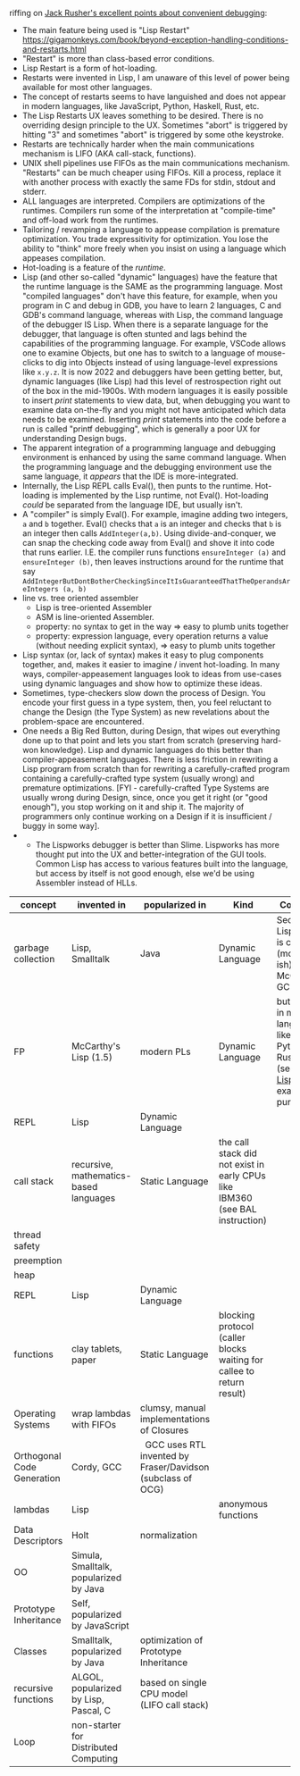 riffing on [Jack Rusher's excellent points about convenient debugging](https://twitter.com/jackrusher/status/1558000856263540736):
- The main feature being used is "Lisp Restart" https://gigamonkeys.com/book/beyond-exception-handling-conditions-and-restarts.html
- "Restart" is more than class-based error conditions.
- Lisp Restart is a form of hot-loading.
- Restarts were invented in Lisp, I am unaware of this level of power being available for most other languages.
- The concept of restarts seems to have languished and does not appear in modern languages, like JavaScript, Python, Haskell, Rust, etc.
- The Lisp Restarts UX  leaves something to be desired.  There is no overriding design principle to the UX.  Sometimes "abort" is triggered by hitting "3" and sometimes "abort" is triggered by some othe keystroke.
- Restarts are technically harder when the main communications mechanism is LIFO (AKA call-stack, functions).
- UNIX shell pipelines use FIFOs as the main communications mechanism.  "Restarts" can be much cheaper using FIFOs. Kill a process, replace it with another process with exactly the same FDs for stdin, stdout and stderr.
- ALL languages are interpreted.  Compilers are optimizations of the runtimes.  Compilers run some of the interpretation at "compile-time" and off-load work from the runtimes.
- Tailoring / revamping a language to appease compilation is premature optimization.  You trade expressitivity for optimization. You lose the ability to "think" more freely when you insist on using a language which appeases compilation.
- Hot-loading is a feature of the *runtime*.
- Lisp (and other so-called "dynamic" languages) have the feature that the runtime language is the SAME as the programming language.  Most "compiled languages" don't have this feature, for example, when you program in C and debug in GDB, you have to learn 2 languages, C and GDB's command language, whereas with Lisp, the command language of the debugger IS Lisp.  When there is a separate language for the debugger, that language is often stunted and lags behind the capabilities of the programming language.  For example, VSCode allows one to examine Objects, but one has to switch to a language of mouse-clicks to dig into Objects instead of using language-level expressions like `x.y.z`.  It is now 2022 and debuggers have been getting better, but, dynamic languages (like Lisp) had this level of restrospection right out of the box in the mid-1900s.  With modern languages it is easily possible to insert *print* statements to view data, but, when debugging you want to examine data on-the-fly and you might not have anticipated which data needs to be examined.  Inserting *print* statements into the code before a run is called "printf debugging", which is generally a poor UX for understanding Design bugs.
- The apparent integration of a programming language and debugging environment is enhanced by using the same command language.  When the programming language and the debugging environment use the same language, it *appears* that the IDE is more-integrated.
- Internally, the Lisp REPL calls Eval(), then punts to the runtime.  Hot-loading is implemented by the Lisp runtime, not Eval().  Hot-loading *could* be separated from the language IDE, but usually isn't.
- A "compiler" is simply Eval().  For example, imagine adding two integers, `a` and `b` together.  Eval() checks that `a` is an integer and checks that `b` is an integer then calls `AddInteger(a,b)`.  Using divide-and-conquer, we can snap the checking code away from Eval() and shove it into code that runs earlier.  I.E. the compiler runs functions `ensureInteger (a)` and `ensureInteger (b)`, then leaves instructions around for the runtime that say `AddIntegerButDontBotherCheckingSinceItIsGuaranteedThatTheOperandsAreIntegers (a, b)`
- line vs. tree oriented assembler
	- Lisp is tree-oriented Assembler
	- ASM is line-oriented Assembler.
	- property: no syntax to get in the way => easy to plumb units together
	- property: expression language, every operation returns a value (without needing explicit syntax), => easy to plumb units together
- Lisp syntax (or, lack of syntax) makes it easy to plug components together, and, makes it easier to imagine / invent hot-loading.  In many ways, compiler-appeasement languages look to ideas from use-cases using dynamic languages and show how to optimize these ideas.
- Sometimes, type-checkers slow down the process of Design.  You encode your first guess in a type system, then, you feel reluctant to change the Design (the Type System) as new revelations about the problem-space are encountered.
- One needs a Big Red Button, during Design, that wipes out everything done up to that point and lets you start from scratch (preserving hard-won knowledge).  Lisp and dynamic languages do this better than compiler-appeasement languages.  There is less friction in rewriting a Lisp program from scratch than for rewriting a carefully-crafted program containing a carefully-crafted type system (usually wrong) and premature optimizations.  [FYI - carefully-crafted Type Systems are usually wrong during Design, since, once you get it right (or "good enough"), you stop working on it and ship it.  The majority of programmers only continue working on a Design if it is insufficient / buggy in some way].
- - The Lispworks debugger is better than Slime.  Lispworks has more thought put into the UX and better-integration of the GUI tools.  Common Lisp has access to various features built into the language, but access by itself is not good enough, else we'd be using Assembler instead of HLLs.


| concept | invented in | popularized in | Kind | Comment |
|----------|------------|-----|-----|-----------|
| garbage collection | Lisp, Smalltalk | Java | Dynamic Language| Sector Lisp's GC is cleaner (more FP-ish) than McCarthy's GC
| FP | McCarthy's Lisp (1.5) | modern PLs | Dynamic Language | butchered in modern languages like Python, Rust, etc. (see [Sector Lisp](https://justine.lol/sectorlisp2/) for an example of pure FP)
|  REPL | Lisp | Dynamic Language ||
| call stack | recursive, mathematics-based languages |Static Language| the call stack did not exist in early CPUs like IBM360 (see BAL instruction)
| thread safety | | | 
| preemption |  | | |
| heap | | |
| REPL | Lisp | Dynamic Language |
| functions | clay tablets, paper | Static Language | blocking protocol (caller blocks waiting for callee to return result) |
| Operating Systems | wrap lambdas with FIFOs | clumsy, manual implementations of Closures |
| Orthogonal Code Generation | Cordy, GCC |  GCC uses RTL invented by Fraser/Davidson (subclass of OCG) |
| lambdas | Lisp | | anonymous functions |
| Data Descriptors | Holt | normalization | |
| OO | Simula, Smalltalk, popularized by Java |
| Prototype Inheritance | Self, popularized by JavaScript | |
| Classes | Smalltalk, popularized by Java | optimization of Prototype Inheritance |
| recursive functions | ALGOL, popularized by Lisp, Pascal, C | based on single CPU model (LIFO call stack)
| Loop | non-starter for Distributed Computing | |